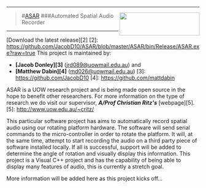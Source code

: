 ---------------------------------
>#[ASAR][1] <img align="right" src="http://www.uow.edu.au/content/groups/webasset/@web/documents/siteelement/img_uow_logo.png" width="209" height="60" />
###Automated Spatial Audio Recorder

---------------------------------
[1]: http://jacobd10.github.io/ASAR
[Download the latest release][2]
[2]: https://github.com/JacobD10/ASAR/blob/master/ASAR/bin/Release/ASAR.exe?raw=true
This project is maintained by:
- **[Jacob Donley][3]**  (jrd089@uowmail.edu.au) and
- **[Matthew Dabin][4]** (md026@uowmail.edu.au)
[3]: https://github.com/JacobD10
[4]: https://github.com/mattdabin

ASAR is a UOW research project and is being made open source in the hope to benefit other researchers.
For more information on the type of research we do visit our supervisor, ***A/Prof Christian Ritz's*** [webpage][5].
[5]: http://www.uow.edu.au/~critz/

This particular software project has aims to automatically record spatial audio using our rotating platform hardware.
The software will send serial commands to the micro-controller in order to rotate the platform. It will, at the same
time, attempt to start recording the audio on a third party piece of software installed locally. If all is successful,
support will be added to determine the angle of rotation and visually display this information. This project is a
Visual C++ project and has the capability of being able to display many features of audio, this is currently a stretch goal.

More information will be added here as this project kicks off...

